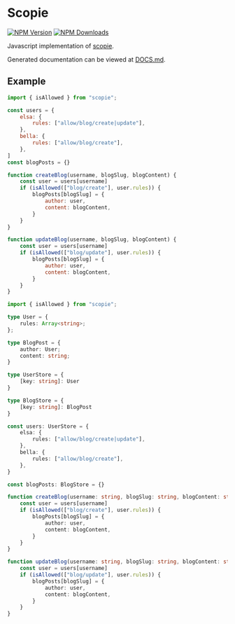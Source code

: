 # Scopie

[![NPM Version](https://img.shields.io/npm/v/scopie.svg?style=for-the-badge&logoColor=white)](https://www.npmjs.com/package/scopie)
[![NPM Downloads](https://img.shields.io/npm/dw/scopie?style=for-the-badge&logoColor=white)](https://www.npmjs.com/package/scopie)

Javascript implementation of [scopie](https://github.com/miniscruff/scopie).

Generated documentation can be viewed at [DOCS.md](./DOCS.md).

## Example

```js
import { isAllowed } from "scopie";

const users = {
    elsa: {
        rules: ["allow/blog/create|update"],
    },
    bella: {
        rules: ["allow/blog/create"],
    },
]
const blogPosts = {}

function createBlog(username, blogSlug, blogContent) {
    const user = users[username]
    if (isAllowed(["blog/create"], user.rules)) {
        blogPosts[blogSlug] = {
            author: user,
            content: blogContent,
        }
    }
}

function updateBlog(username, blogSlug, blogContent) {
    const user = users[username]
    if (isAllowed(["blog/update"], user.rules)) {
        blogPosts[blogSlug] = {
            author: user,
            content: blogContent,
        }
    }
}
```

```typescript
import { isAllowed } from "scopie";

type User = {
    rules: Array<string>;
};

type BlogPost = {
    author: User;
    content: string;
}

type UserStore = {
    [key: string]: User
}

type BlogStore = {
    [key: string]: BlogPost
}

const users: UserStore = {
    elsa: {
        rules: ["allow/blog/create|update"],
    },
    bella: {
        rules: ["allow/blog/create"],
    },
}

const blogPosts: BlogStore = {}

function createBlog(username: string, blogSlug: string, blogContent: string) {
    const user = users[username]
    if (isAllowed(["blog/create"], user.rules)) {
        blogPosts[blogSlug] = {
            author: user,
            content: blogContent,
        }
    }
}

function updateBlog(username: string, blogSlug: string, blogContent: string) {
    const user = users[username]
    if (isAllowed(["blog/update"], user.rules)) {
        blogPosts[blogSlug] = {
            author: user,
            content: blogContent,
        }
    }
}
```
